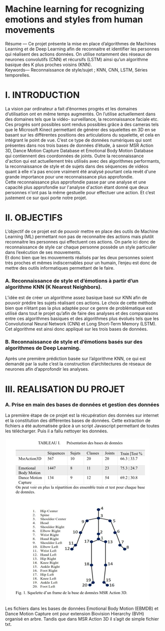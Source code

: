# Machine learning for recognizing emotions and styles from human movements
 
Résume — Ce projet présente la mise en place d’algorithmes 
de Machines Learning et de Deep Learning afin de reconnaitre et 
identifier  les  personnes  qui  réalisent  des  actions  données.  On 
utilise notamment des réseaux de neurones convolutifs (CNN) et 
récursifs  (LSTM)  ainsi  qu’un  algorithme  basique  des  K  plus 
proches voisins (KNN).  
Keywords—  Reconnaissance  de  style/sujet  ;  KNN,  CNN, 
LSTM, Séries temporelles.

# I.  INTRODUCTION 
 
  La  vision  par  ordinateur  a  fait  d’énormes  progrès  et  les 
domaines  d’utilisation  ont  en  même  temps  augmentés.  On 
l’utilise  actuellement  dans  des  domaines  tels  que  la  vidéo-
surveillance,  la  reconnaissance  faciale  etc.  Ces  progrès  sont 
possibles sont rendus possibles grâce à des cameras tels que le 
Microsoft Kinect permettant de générer des squelettes en 3D en 
se  basant  sur  les  différentes  positions  des  articulations  du 
squelette, et cela en intégrant le point de vue. 
  C’est ce type de données numériques qui sont présentes dans 
nos trois bases de données d’étude, à savoir MSR Action 3D, 
Dance  Motion  Capture  Database  et  Emotional  Body  Motion 
Database qui contiennent des coordonnées de joints. 
  Outre  la  reconnaissance  d'action  qui  est  actuellement  très 
utilisés avec des algorithmes performants, la reconnaissance de 
style et de sujets dans des séquences de vidéos quant à elle n'a 
pas encore vraiment été analysé pourtant cela revêt d'une grande 
importance pour une reconnaissance plus approfondie.  
Cette reconnaissance plus approfondie passe par une analyse et 
une capacité plus approfondie sur l'analyse d'action étant donné 
que deux personnes n'ont pas la même gestuelle pour effectuer 
une action.  Et c’est justement ce sur quoi porte notre projet. 
 
# II.  OBJECTIFS 
L’objectif de ce projet est de pouvoir mettre en place des 
outils  de  Machine  Learning  (ML)  permettant  non  pas  de 
reconnaitre des actions mais plutôt reconnaitre les personnes qui 
effectuent ces actions.
On  parle  ici  donc  de  reconnaissance  de  style  car  chaque 
personne  possède  un  style  particulier  dans  l’exécution  de  ses 
mouvements.  
Et  donc  bien  que  les  mouvements  réalisés  par  les  deux 
personnes soient très proches et mêmes indiscernables pour un 
humain,  l’enjeu  est  donc  de  mettre  des  outils  informatiques 
permettant de le faire. 
### A.  Reconnaissance de style et d’émotions à partir d’un algorithme KNN (K Nearest Neighbors). 
L’idée  est  de  créer  un  algorithme  assez  basique  basé  sur 
KNN afin de pouvoir prédire les sujets réalisant ces actions. Le 
choix de cette méthode bien que n’étant pas la plus adaptée pour 
ce genre de problématique est utilisé dans tout le projet qu’afin 
de faire des analyses et des comparaisons entre ces algorithmes 
basiques  et  des  algorithmes  plus  évolués  tels  que  les 
Convolutional  Neural  Network  (CNN)  et  Long  Short-Term 
Memory (LSTM). Cet algorithme est ainsi donc appliqué sur les 
trois bases de données. 
 
### B.  Reconnaissance de style et d’émotions basés sur des algorithmes de Deep Learning. 
Après une première prédiction basée sur l’algorithme KNN, 
ce  qui  est  demandé  par  la  suite  c’est  la  construction 
d’architectures de  réseaux de  neurones  afin d’approfondir les 
analyses. 
 
# III.  REALISATION DU PROJET 
### A.  Prise en main des bases de données et gestion des données 

La  première  étape  de  ce  projet  est  la  récupération  des 
données sur internet et la constitution des différentes bases de 
données. Cette extraction de fichiers a été automatisée grâce à 
un script Javascript permettant de toutes les télécharger. Puis il 
a fallu nettoyer les données. 

![img1](./doc/img1.jpg)

Les fichiers dans les bases de données Emotional Body Motion 
(EBMDB)  et  Dance  Motion  Capture ont  pour  extension 
Biovision Hierarchy (BVH) organisé en arbre. Tandis que dans 
MSR Action 3D il s’agit de simple fichier txt.   
